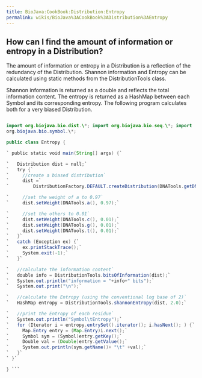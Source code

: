 ```yaml
---
title: BioJava:CookBook:Distribution:Entropy
permalink: wikis/BioJava%3ACookBook%3ADistribution%3AEntropy
---
```


How can I find the amount of information or entropy in a Distribution?
----------------------------------------------------------------------

The amount of information or entropy in a Distribution is a reflection
of the redundancy of the Distribution. Shannon information and Entropy
can be calculated using static methods from the DistributionTools class.

Shannon information is returned as a double and reflects the total
information content. The entropy is returned as a HashMap between each
Symbol and its corresponding entropy. The following program calculates
both for a very biased Distribution.

```java import java.util.\*;

import org.biojava.bio.dist.\*; import org.biojava.bio.seq.\*; import
org.biojava.bio.symbol.\*;

public class Entropy {

` public static void main(String[] args) {`

`   Distribution dist = null;`  
`   try {`  
`     //create a biased distribution`  
`     dist =`  
`         DistributionFactory.DEFAULT.createDistribution(DNATools.getDNA());`

`     //set the weight of a to 0.97`  
`     dist.setWeight(DNATools.a(), 0.97);`

`     //set the others to 0.01`  
`     dist.setWeight(DNATools.c(), 0.01);`  
`     dist.setWeight(DNATools.g(), 0.01);`  
`     dist.setWeight(DNATools.t(), 0.01);`  
`   }`  
`   catch (Exception ex) {`  
`     ex.printStackTrace();`  
`     System.exit(-1);`  
`   }`

`   //calculate the information content`  
`   double info = DistributionTools.bitsOfInformation(dist);`  
`   System.out.println("information = "+info+" bits");`  
`   System.out.print("\n");`

`   //calculate the Entropy (using the conventional log base of 2)`  
`   HashMap entropy = DistributionTools.shannonEntropy(dist, 2.0);`

`   //print the Entropy of each residue`  
`   System.out.println("Symbol\tEntropy");`  
`   for (Iterator i = entropy.entrySet().iterator(); i.hasNext(); ) {`  
`     Map.Entry entry = (Map.Entry)i.next();`  
`     Symbol sym = (Symbol)entry.getKey();`  
`     Double val = (Double)entry.getValue();`  
`     System.out.println(sym.getName()+ "\t" +val);`  
`   }`  
` }`

} ```
